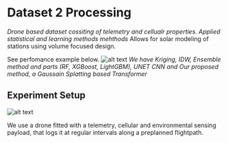 
# Dataset 2 Processing

*Drone based dataset cossiting of telemetry and cellualr properties. Applied statistical and learning methods mehthods*
Allows for solar modeling of stations using volume focused design.

See perfomance example below.
![alt text](<figures/present/block splatformer Performance.png>)
*We have Kriging, IDW, Ensemble method and parts (RF, XGBoost, LightGBM), UNET CNN and Our proposed method, a Gaussain Splatting based Transformer*

## Experiment Setup

![alt text](<field_photo.png>)

We use a drone fitted with a telemetry, cellular and environmental sensing payload, that logs it at regular intervals along a preplanned flightpath.
